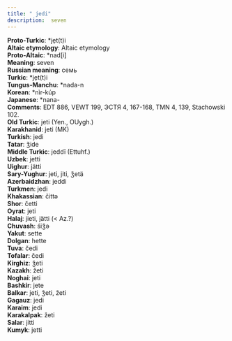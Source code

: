 ```yaml
---
title: " jedi"
description:  seven
---
```


<strong>Proto-Turkic</strong>:  *jẹt(t)i<br>
<strong>Altaic etymology</strong>:  Altaic etymology<br>
<strong> Proto-Altaic</strong>:  *nad[i]<br>
<strong>Meaning</strong>:  seven<br>
<strong>Russian meaning</strong>:  семь<br>
<strong>Turkic</strong>:  *jẹt(t)i<br>
<strong>Tungus-Manchu</strong>:  *nada-n<br>
<strong>Korean</strong>:  *nìr-kúp<br>
<strong>Japanese</strong>:  *nana-<br>
<strong>Comments</strong>:  EDT 886, VEWT 199, ЭСТЯ 4, 167-168, TMN 4, 139, Stachowski 102.<br>
<strong>Old Turkic</strong>:  jeti (Yen., OUygh.)<br>
<strong>Karakhanid</strong>:  jeti (MK)<br>
<strong>Turkish</strong>:  jedi<br>
<strong>Tatar</strong>:  ǯide<br>
<strong>Middle Turkic</strong>:  jeddī (Ettuhf.)<br>
<strong>Uzbek</strong>:  jetti<br>
<strong>Uighur</strong>:  jätti<br>
<strong>Sary-Yughur</strong>:  jeti, jiti, ǯetä<br>
<strong>Azerbaidzhan</strong>:  jeddi<br>
<strong>Turkmen</strong>:  jedi<br>
<strong>Khakassian</strong>:  čittǝ<br>
<strong>Shor</strong>:  četti<br>
<strong>Oyrat</strong>:  jeti<br>
<strong>Halaj</strong>:  jieti, jätti (< Az.?)<br>
<strong>Chuvash</strong>:  śiǯǝ<br>
<strong>Yakut</strong>:  sette<br>
<strong>Dolgan</strong>:  hette<br>
<strong>Tuva</strong>:  čedi<br>
<strong>Tofalar</strong>:  čedi<br>
<strong>Kirghiz</strong>:  ǯeti<br>
<strong>Kazakh</strong>:  žeti<br>
<strong>Noghai</strong>:  jeti<br>
<strong>Bashkir</strong>:  jete<br>
<strong>Balkar</strong>:  jeti, ǯeti, žeti<br>
<strong>Gagauz</strong>:  jedi<br>
<strong>Karaim</strong>:  jedi<br>
<strong>Karakalpak</strong>:  žeti<br>
<strong>Salar</strong>:  jitti<br>
<strong>Kumyk</strong>:  jetti<br>


